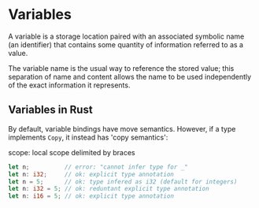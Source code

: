 # Variables

A variable is a storage location paired with an associated symbolic name (an identifier) that contains some quantity of information referred to as a value.

The variable name is the usual way to reference the stored value; this separation of name and content allows the name to be used independently of the exact information it represents.



## Variables in Rust

By default, variable bindings have move semantics. However, if a type implements `Copy`, it instead has 'copy semantics':


scope: local scope delimited by braces

```rust
let n;          // error: "cannot infer type for _"
let n: i32;     // ok: explicit type annotation
let n = 5;      // ok: type infered as i32 (default for integers)
let n: i32 = 5; // ok: reduntant explicit type annotation
let n: i16 = 5; // ok: explicit type annotation
```